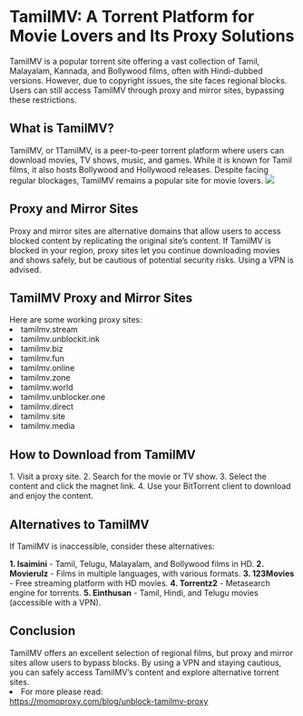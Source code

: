 <h1>TamilMV: A Torrent Platform for Movie Lovers and Its Proxy Solutions</h1>

TamilMV is a popular torrent site offering a vast collection of Tamil, Malayalam, Kannada, and Bollywood films, often with Hindi-dubbed versions. However, due to copyright issues, the site faces regional blocks. Users can still access TamilMV through proxy and mirror sites, bypassing these restrictions.

<h2>What is TamilMV?</h2>
TamilMV, or 1TamilMV, is a peer-to-peer torrent platform where users can download movies, TV shows, music, and games. While it is known for Tamil films, it also hosts Bollywood and Hollywood releases. Despite facing regular blockages, TamilMV remains a popular site for movie lovers.
<img src="https://momoproxy.com/_next/image?url=https%3A%2F%2Fmomoproxy.com%2Fimage%2F20250113_1736753289031.png&w=2048&q=75">

<h2>Proxy and Mirror Sites</h2>
Proxy and mirror sites are alternative domains that allow users to access blocked content by replicating the original site’s content. If TamilMV is blocked in your region, proxy sites let you continue downloading movies and shows safely, but be cautious of potential security risks. Using a VPN is advised.

<h2>TamilMV Proxy and Mirror Sites</h2>
Here are some working proxy sites:

<li>tamilmv.stream</li>
<li>tamilmv.unblockit.ink</li>
<li>tamilmv.biz</li>
<li>tamilmv.fun</li>
<li>tamilmv.online</li>
<li>tamilmv.zone</li>
<li>tamilmv.world</li>
<li>tamilmv.unblocker.one</li>
<li>tamilmv.direct</li>
<li>tamilmv.site</li>
<li>tamilmv.media</li>

<h2>How to Download from TamilMV</h2>
1. Visit a proxy site.
2. Search for the movie or TV show.
3. Select the content and click the magnet link.
4. Use your BitTorrent client to download and enjoy the content.
<h2>Alternatives to TamilMV</h2>
If TamilMV is inaccessible, consider these alternatives:

<b>1. Isaimini</b> - Tamil, Telugu, Malayalam, and Bollywood films in HD.
<b>2. Movierulz</b> - Films in multiple languages, with various formats.
<b>3. 123Movies</b> - Free streaming platform with HD movies.
<b>4. Torrentz2</b> - Metasearch engine for torrents.
<b>5. Einthusan</b> - Tamil, Hindi, and Telugu movies (accessible with a VPN).
<h2>Conclusion</h2>
TamilMV offers an excellent selection of regional films, but proxy and mirror sites allow users to bypass blocks. By using a VPN and staying cautious, you can safely access TamilMV’s content and explore alternative torrent sites.
<li>For more please read:</li>
<a href="https://momoproxy.com/blog/unblock-tamilmv-proxy">https://momoproxy.com/blog/unblock-tamilmv-proxy</a>
